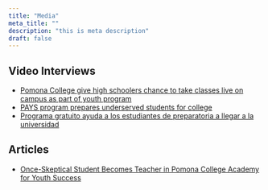 ```yaml
---
title: "Media"
meta_title: ""
description: "this is meta description"
draft: false
---
```


## Video Interviews

- [Pomona College give high schoolers chance to take classes live on campus as part of youth program](https://www.cbsnews.com/losangeles/video/pomona-college-give-high-schoolers-chance-to-take-classes-live-on-campus-as-part-of-youth-program/)
- [PAYS program prepares underserved students for college](https://spectrumnews1.com/ca/la-east/inside-the-issues/2023/07/21/pays-program-prepares-underserved-students-for-college)
- [Programa gratuito ayuda a los estudiantes de preparatoria a llegar a la universidad](https://www.telemundo52.com/%20fotosyvideos-2/programa-gratuito-ayuda-a-los-estudiantes-de-preparatoria-a-llegar-a-la-universidad/2451315/?amp=1)

## Articles

- [Once-Skeptical Student Becomes Teacher in Pomona College Academy for Youth Success](https://www.pomona.edu/news/2023/06/08-once-skeptical-student-becomes-teacher-pomona-college-academy-youth-success)